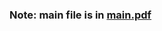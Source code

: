 <h3>
Note: main file is in <a href="https://github.com/gijoncheng/CapstoneProject-OSU-65/blob/master/midterm_report/main.pdf">main.pdf</a>
</h3>
